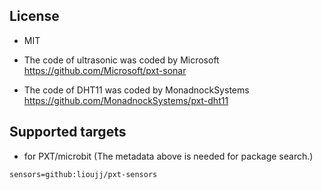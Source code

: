 
## License

* MIT
* The code of ultrasonic was coded by Microsoft  
https://github.com/Microsoft/pxt-sonar

* The code of DHT11 was coded by MonadnockSystems  
https://github.com/MonadnockSystems/pxt-dht11


## Supported targets

* for PXT/microbit
(The metadata above is needed for package search.)

```package
sensors=github:lioujj/pxt-sensors
```
